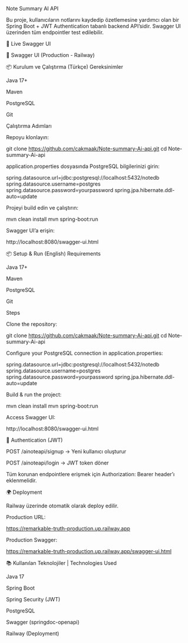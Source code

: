 Note Summary AI API

Bu proje, kullanıcıların notlarını kaydedip özetlemesine yardımcı olan bir Spring Boot + JWT Authentication tabanlı backend API’sidir.
Swagger UI üzerinden tüm endpointler test edilebilir.

🚀 Live Swagger UI

🔗 Swagger UI (Production - Railway)

📦 Kurulum ve Çalıştırma (Türkçe)
Gereksinimler

Java 17+

Maven

PostgreSQL

Git

Çalıştırma Adımları

Repoyu klonlayın:

git clone https://github.com/cakmaak/Note-summary-Ai-api.git
cd Note-summary-Ai-api


application.properties dosyasında PostgreSQL bilgilerinizi girin:

spring.datasource.url=jdbc:postgresql://localhost:5432/notedb
spring.datasource.username=postgres
spring.datasource.password=yourpassword
spring.jpa.hibernate.ddl-auto=update


Projeyi build edin ve çalıştırın:

mvn clean install
mvn spring-boot:run


Swagger UI’a erişin:

http://localhost:8080/swagger-ui.html

📦 Setup & Run (English)
Requirements

Java 17+

Maven

PostgreSQL

Git

Steps

Clone the repository:

git clone https://github.com/cakmaak/Note-summary-Ai-api.git
cd Note-summary-Ai-api


Configure your PostgreSQL connection in application.properties:

spring.datasource.url=jdbc:postgresql://localhost:5432/notedb
spring.datasource.username=postgres
spring.datasource.password=yourpassword
spring.jpa.hibernate.ddl-auto=update


Build & run the project:

mvn clean install
mvn spring-boot:run


Access Swagger UI:

http://localhost:8080/swagger-ui.html

🔑 Authentication (JWT)

POST /ainoteapi/signup → Yeni kullanıcı oluşturur

POST /ainoteapi/login → JWT token döner

Tüm korunan endpointlere erişmek için Authorization: Bearer <token> header’ı eklenmelidir.

🌍 Deployment

Railway üzerinde otomatik olarak deploy edilir.

Production URL:

https://remarkable-truth-production.up.railway.app


Production Swagger:

https://remarkable-truth-production.up.railway.app/swagger-ui.html

📚 Kullanılan Teknolojiler | Technologies Used

Java 17

Spring Boot

Spring Security (JWT)

PostgreSQL

Swagger (springdoc-openapi)

Railway (Deployment)
